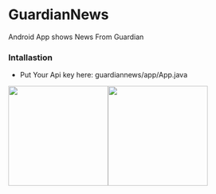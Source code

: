 # GuardianNews
Android App shows News From Guardian

### Intallastion
 - Put Your Api key here: guardiannews/app/App.java
 
<img src="https://preview.ibb.co/iKFmPy/device_2018_07_03_165321.png" width="200"><img src="https://preview.ibb.co/fSBhxJ/device_2018_07_03_165249.png" width="200">
